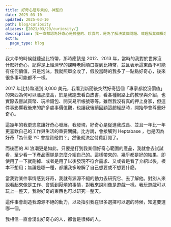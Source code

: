 ```yaml
---
title: 好奇心是珍貴的、神聖的
date: 2025-03-10
updated: 2025-03-10
path: blog/curiosity
aliases: [2021/03/20/curiosity/]
description: 我一直都認為好奇心是神聖的、珍貴的，是為了解決某個問題、或理解某個概念，而主動去尋找答案的一種動機。在網路上或在生活中只要看到一個人很有好奇心，我通常會更容易對這樣的人產生好感。
extra:
  page_type: blog
---
```


我大學的時候就聽過比特幣，那時應該是 2012、2013 年，當時的我對於世界沒什麼好奇心，記得是上經濟學的課時老師順口提到比特幣，並且表示這東西不可能有任何價值，只是泡沫，我就照單全收了，假設當時的我多了一點點好奇心，後來很多事可能都不一樣。

2017 年比特幣漲到 3,000 美元，我看到新聞後突然好奇這個「專家都說沒價值」的東西為何可以漲那麼高，於是我跑去看白皮書，看各種網路上的教學與介紹，也實際去嘗試買幣、玩冷錢包、開交易所帳號等等。雖然我沒有真的押上身家，但這件事影響我後來的許多處事價值觀，也讓我後續回顧這趟經歷時，開始學會尊重好奇心。

這幾年的我更恣意讓好奇心發展，我發現，好奇心是促進我成長、並且一年比一年更喜歡自己的工作與生活的重要關鍵。比方說，會接觸到 Heptabase ，也是因為好奇「為什麼 YC 會投資他們？」然後就決定付費訂閱了。

而後面的 AI 浪潮更是如此，只要是打到我某個好奇心範圍的產品，我就會去試試看，至少看一下產品團隊是怎麼介紹自己的。這樣帶來的，幾乎都是好的結果，即使用了一下就刪掉、或者是用了以後發現不符合需求、又或者是看了介紹以後，根本不想用；無論是哪一種，都讓我多瞭解了自己想要或不想要什麼。

當我對某件事情感到好奇，我就有源源不絕的動力去研究它、去了解他。對別人來說看起來像是工作、會感到厭煩的事情，對我來說則像是遊戲一樣。我玩遊戲可以玩上一整天，我對好奇的東西也可以研究一整天。

這件事會創造我源源不絕的動力，以及指引我在很多選擇可以選的時候，知道要選哪一個。

我相信一直會湧出好奇心的人，都會是很棒的人。
